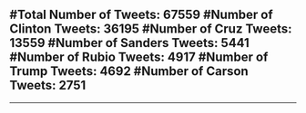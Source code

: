 #Total Number of Tweets: 67559 
#Number of Clinton Tweets: 36195
#Number of Cruz Tweets: 13559
#Number of Sanders Tweets: 5441
#Number of Rubio Tweets: 4917
#Number of Trump Tweets: 4692
#Number of Carson Tweets: 2751
---
---
